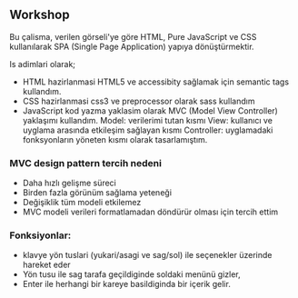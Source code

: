 ## Workshop

Bu çalisma, verilen  görseli'ye göre HTML, Pure JavaScript ve CSS kullanılarak SPA (Single Page Application) yapıya dönüştürmektir.

 Is adimlari olarak;
- HTML hazirlanmasi
   HTML5 ve accessibity sağlamak için semantic tags kullandım. 
- CSS hazirlanmasi
   css3 ve preprocessor olarak sass kullandım
- JavaScript 
    kod yazma yaklasim olarak MVC (Model View Controller) yaklaşımı kullandım.
	Model: verilerimi tutan kısmı
	View: kullanıcı ve uyglama arasında etkileşim sağlayan kısmı
	Controller: uyglamadaki fonksyonların yöneten kısmı olarak tasarlamıştım.

### MVC design pattern tercih nedeni
- Daha hızlı gelişme süreci 
- Birden fazla görünüm sağlama yeteneği
- Değişiklik tüm modeli etkilemez
- MVC modeli verileri formatlamadan döndürür olması için tercih ettim
   
### Fonksiyonlar:
- klavye yön tuslari (yukari/asagi ve sag/sol) ile seçenekler üzerinde hareket eder 
- Yön tusu ile sag tarafa geçildiginde soldaki menünü gizler,
- Enter ile herhangi bir kareye basildiginda bir içerik gelir.
